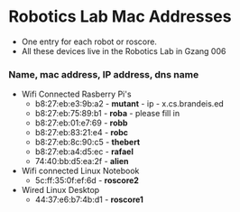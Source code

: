 # Robotics Lab Mac Addresses
* One entry for each robot or roscore.
* All these devices live in the Robotics Lab in Gzang 006

### Name, mac address, IP address, dns name
* Wifi Connected Rasberry Pi's
  * b8:27:eb:e3:9b:a2 - **mutant** - ip - x.cs.brandeis.ed
  * b8:27:eb:75:89:b1 - **roba** - please fill in
  * b8:27:eb:01:e7:69 - **robb**
  * b8:27:eb:83:21:e4 - **robc**
  * b8:27:eb:8c:90:c5 - **thebert**
  * b8:27:eb:a4:d5:ec - **rafael**
  * 74:40:bb:d5:ea:2f - **alien**
* Wifi connected Linux Notebook
  * 5c:ff:35:0f:ef:6d - **roscore2**
* Wired Linux Desktop
  * 44:37:e6:b7:4b:d1 - **roscore1**
